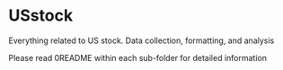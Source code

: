 # USstock
Everything related to US stock. Data collection, formatting, and analysis


Please read 0README within each sub-folder for detailed information